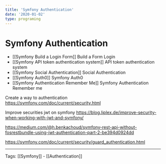 ```yaml
---
title: 'Symfony Authentication'
date: '2020-01-02'
type: programing 
---
```


# Symfony Authentication

- [[Symfony Build a Login Form]] Build a Form Login
- [[Symfony API token authentication system]] API token authentication system 
- [[Symfony Social Authentication]] Social Authentication
- [[Symfony Auth0]] Symfony Auth0
- [[Symfony Authentication Remember Me]] Symfony Authentication Remember me

Create a way to authentication 
 https://symfony.com/doc/current/security.html
 
Improve securities jwt on symfony https://blog.liplex.de/improve-security-when-working-with-jwt-and-symfony/

https://medium.com/@h.benkachoud/symfony-rest-api-without-fosrestbundle-using-jwt-authentication-part-2-be394d0924dd

https://symfony.com/doc/current/security/guard_authentication.html

---
Tags: [[Symfony]] - [[Authentication]] 